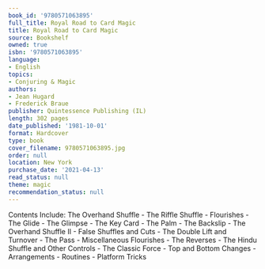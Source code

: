 ```yaml
---
book_id: '9780571063895'
full_title: Royal Road to Card Magic
title: Royal Road to Card Magic
source: Bookshelf
owned: true
isbn: '9780571063895'
language:
- English
topics:
- Conjuring & Magic
authors:
- Jean Hugard
- Frederick Braue
publisher: Quintessence Publishing (IL)
length: 302 pages
date_published: '1981-10-01'
format: Hardcover
type: book
cover_filename: 9780571063895.jpg
order: null
location: New York
purchase_date: '2021-04-13'
read_status: null
theme: magic
recommendation_status: null
---
```

Contents Include: The Overhand Shuffle - The Riffle Shuffle - Flourishes - The Glide - The Glimpse - The Key Card - The Palm - The Backslip - The Overhand Shuffle II - False Shuffles and Cuts - The Double Lift and Turnover - The Pass - Miscellaneous Flourishes - The Reverses - The Hindu Shuffle and Other Controls - The Classic Force - Top and Bottom Changes - Arrangements - Routines - Platform Tricks
